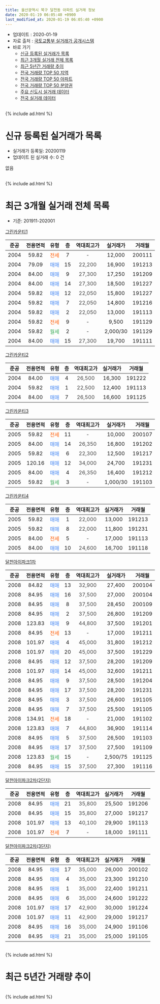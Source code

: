 ```yaml
---
title: 울산광역시 북구 달천동 아파트 실거래 정보
date: 2020-01-19 06:05:40 +0900
last_modified_at: 2020-01-19 06:05:40 +0900
---
```


* 업데이트 : 2020-01-19
* 자료 출처 : [국토교통부 실거래가 공개시스템](http://rt.molit.go.kr)
* 바로 가기
    * [신규 등록된 실거래가 목록](#신규-등록된-실거래가-목록)
    * [최근 3개월 실거래 전체 목록](#최근-3개월-실거래-전체-목록)
    * [최근 5년간 거래량 추이](#최근-5년간-거래량-추이)
    * [전국 거래량 TOP 50 지역](https://apt-info.github.io/apt-trade-info/최근-3개월-전국에서-가장-거래가-많이-발생한-지역)
    * [전국 거래량 TOP 50 아파트](https://apt-info.github.io/apt-trade-info/최근-3개월-전국에서-가장-거래가-많이-발생한-아파트)
    * [전국 거래량 TOP 50 분양권](https://apt-info.github.io/apt-trade-info/최근-3개월-전국에서-가장-거래가-많이-발생한-분양권)
    * [주요 신도시 실거래 데이터](https://apt-info.github.io/apt-trade-info/주요-신도시)
    * [전국 실거래 데이터](https://apt-info.github.io/apt-trade-info/전국)
<br>
{% include ad.html %}
<br>

# 신규 등록된 실거래가 목록
* 실거래가 등록일: 20200119
* 업데이트 된 실거래 수: 0 건

없음

<br>
{% include ad.html %}
<br>

# 최근 3개월 실거래 전체 목록
* 기준: 201911-202001


[그린카운티1](https://search.naver.com/search.naver?query=%EC%9A%B8%EC%82%B0%EA%B4%91%EC%97%AD%EC%8B%9C+%EB%B6%81%EA%B5%AC+%EB%8B%AC%EC%B2%9C%EB%8F%99+%EA%B7%B8%EB%A6%B0%EC%B9%B4%EC%9A%B4%ED%8B%B01)

|준공|전용면적|유형|층|역대최고가|실거래가|거래월|
|:---:|:---:|:---:|:---:|:---:|:---:|:---:|
|2004|59.82|<span style="color:#ff5a00">전세</span>|7|<span style="color:#444444">-</span>|12,000|200111|
|2004|79.09|<span style="color:#4285f3">매매</span>|15|<span style="color:#444444">22,200</span>|16,900|191213|
|2004|84.00|<span style="color:#4285f3">매매</span>|9|<span style="color:#444444">27,300</span>|17,250|191209|
|2004|84.00|<span style="color:#4285f3">매매</span>|14|<span style="color:#444444">27,300</span>|18,500|191227|
|2004|59.82|<span style="color:#4285f3">매매</span>|12|<span style="color:#444444">22,050</span>|15,800|191227|
|2004|59.82|<span style="color:#4285f3">매매</span>|7|<span style="color:#444444">22,050</span>|14,800|191216|
|2004|59.82|<span style="color:#4285f3">매매</span>|2|<span style="color:#444444">22,050</span>|13,000|191113|
|2004|59.82|<span style="color:#ff5a00">전세</span>|9|<span style="color:#444444">-</span>|9,500|191129|
|2004|59.82|<span style="color:#34a853">월세</span>|2|<span style="color:#444444">-</span>|2,000/30|191129|
|2004|84.00|<span style="color:#4285f3">매매</span>|15|<span style="color:#444444">27,300</span>|19,700|191111|

[그린카운티2](https://search.naver.com/search.naver?query=%EC%9A%B8%EC%82%B0%EA%B4%91%EC%97%AD%EC%8B%9C+%EB%B6%81%EA%B5%AC+%EB%8B%AC%EC%B2%9C%EB%8F%99+%EA%B7%B8%EB%A6%B0%EC%B9%B4%EC%9A%B4%ED%8B%B02)

|준공|전용면적|유형|층|역대최고가|실거래가|거래월|
|:---:|:---:|:---:|:---:|:---:|:---:|:---:|
|2004|84.00|<span style="color:#4285f3">매매</span>|4|<span style="color:#444444">26,500</span>|16,300|191222|
|2004|59.82|<span style="color:#4285f3">매매</span>|1|<span style="color:#444444">22,500</span>|12,400|191113|
|2004|84.00|<span style="color:#4285f3">매매</span>|7|<span style="color:#444444">26,500</span>|16,600|191125|

[그린카운티3](https://search.naver.com/search.naver?query=%EC%9A%B8%EC%82%B0%EA%B4%91%EC%97%AD%EC%8B%9C+%EB%B6%81%EA%B5%AC+%EB%8B%AC%EC%B2%9C%EB%8F%99+%EA%B7%B8%EB%A6%B0%EC%B9%B4%EC%9A%B4%ED%8B%B03)

|준공|전용면적|유형|층|역대최고가|실거래가|거래월|
|:---:|:---:|:---:|:---:|:---:|:---:|:---:|
|2005|59.82|<span style="color:#ff5a00">전세</span>|11|<span style="color:#444444">-</span>|10,000|200107|
|2005|84.00|<span style="color:#4285f3">매매</span>|14|<span style="color:#444444">26,350</span>|16,800|191202|
|2005|59.82|<span style="color:#4285f3">매매</span>|6|<span style="color:#444444">22,300</span>|12,500|191217|
|2005|120.16|<span style="color:#4285f3">매매</span>|12|<span style="color:#444444">34,000</span>|24,700|191231|
|2005|84.00|<span style="color:#4285f3">매매</span>|4|<span style="color:#444444">26,350</span>|16,400|191212|
|2005|59.82|<span style="color:#34a853">월세</span>|3|<span style="color:#444444">-</span>|1,000/30|191103|

[그린카운티4](https://search.naver.com/search.naver?query=%EC%9A%B8%EC%82%B0%EA%B4%91%EC%97%AD%EC%8B%9C+%EB%B6%81%EA%B5%AC+%EB%8B%AC%EC%B2%9C%EB%8F%99+%EA%B7%B8%EB%A6%B0%EC%B9%B4%EC%9A%B4%ED%8B%B04)

|준공|전용면적|유형|층|역대최고가|실거래가|거래월|
|:---:|:---:|:---:|:---:|:---:|:---:|:---:|
|2005|59.82|<span style="color:#4285f3">매매</span>|1|<span style="color:#444444">22,000</span>|13,000|191213|
|2005|59.82|<span style="color:#4285f3">매매</span>|8|<span style="color:#444444">22,000</span>|11,800|191231|
|2005|84.00|<span style="color:#ff5a00">전세</span>|5|<span style="color:#444444">-</span>|17,000|191113|
|2005|84.00|<span style="color:#4285f3">매매</span>|10|<span style="color:#444444">24,600</span>|16,700|191118|

[달천아이파크1차](https://search.naver.com/search.naver?query=%EC%9A%B8%EC%82%B0%EA%B4%91%EC%97%AD%EC%8B%9C+%EB%B6%81%EA%B5%AC+%EB%8B%AC%EC%B2%9C%EB%8F%99+%EB%8B%AC%EC%B2%9C%EC%95%84%EC%9D%B4%ED%8C%8C%ED%81%AC1%EC%B0%A8)

|준공|전용면적|유형|층|역대최고가|실거래가|거래월|
|:---:|:---:|:---:|:---:|:---:|:---:|:---:|
|2008|84.82|<span style="color:#4285f3">매매</span>|13|<span style="color:#444444">32,900</span>|27,400|200104|
|2008|84.95|<span style="color:#4285f3">매매</span>|16|<span style="color:#444444">37,500</span>|27,000|200104|
|2008|84.95|<span style="color:#4285f3">매매</span>|8|<span style="color:#444444">37,500</span>|28,450|200109|
|2008|84.95|<span style="color:#4285f3">매매</span>|2|<span style="color:#444444">37,500</span>|26,800|191209|
|2008|123.83|<span style="color:#4285f3">매매</span>|9|<span style="color:#444444">44,800</span>|37,500|191201|
|2008|84.95|<span style="color:#ff5a00">전세</span>|13|<span style="color:#444444">-</span>|17,000|191211|
|2008|101.97|<span style="color:#4285f3">매매</span>|4|<span style="color:#444444">45,000</span>|31,800|191212|
|2008|101.97|<span style="color:#4285f3">매매</span>|20|<span style="color:#444444">45,000</span>|37,500|191229|
|2008|84.95|<span style="color:#4285f3">매매</span>|12|<span style="color:#444444">37,500</span>|28,200|191209|
|2008|101.97|<span style="color:#4285f3">매매</span>|14|<span style="color:#444444">45,000</span>|32,600|191211|
|2008|84.95|<span style="color:#4285f3">매매</span>|9|<span style="color:#444444">37,500</span>|28,500|191204|
|2008|84.95|<span style="color:#4285f3">매매</span>|17|<span style="color:#444444">37,500</span>|28,200|191231|
|2008|84.95|<span style="color:#4285f3">매매</span>|3|<span style="color:#444444">37,500</span>|26,600|191105|
|2008|84.95|<span style="color:#4285f3">매매</span>|7|<span style="color:#444444">37,500</span>|25,500|191105|
|2008|134.91|<span style="color:#ff5a00">전세</span>|18|<span style="color:#444444">-</span>|21,000|191102|
|2008|123.83|<span style="color:#4285f3">매매</span>|7|<span style="color:#444444">44,800</span>|36,900|191114|
|2008|84.95|<span style="color:#4285f3">매매</span>|5|<span style="color:#444444">37,500</span>|26,500|191103|
|2008|84.95|<span style="color:#4285f3">매매</span>|17|<span style="color:#444444">37,500</span>|27,500|191109|
|2008|123.83|<span style="color:#34a853">월세</span>|15|<span style="color:#444444">-</span>|2,500/75|191125|
|2008|84.95|<span style="color:#4285f3">매매</span>|15|<span style="color:#444444">37,500</span>|27,300|191116|


<script async src="//pagead2.googlesyndication.com/pagead/js/adsbygoogle.js"></script>
<!-- 기본 -->
<ins class="adsbygoogle"
     style="display:block"
     data-ad-client="ca-pub-1142216861245946"
     data-ad-slot="4805727019"
     data-ad-format="auto"
     data-full-width-responsive="true"></ins>
<script>
(adsbygoogle = window.adsbygoogle || []).push({});
</script>


[달천아이파크2차(2단지)](https://search.naver.com/search.naver?query=%EC%9A%B8%EC%82%B0%EA%B4%91%EC%97%AD%EC%8B%9C+%EB%B6%81%EA%B5%AC+%EB%8B%AC%EC%B2%9C%EB%8F%99+%EB%8B%AC%EC%B2%9C%EC%95%84%EC%9D%B4%ED%8C%8C%ED%81%AC2%EC%B0%A8%282%EB%8B%A8%EC%A7%80%29)

|준공|전용면적|유형|층|역대최고가|실거래가|거래월|
|:---:|:---:|:---:|:---:|:---:|:---:|:---:|
|2008|84.95|<span style="color:#4285f3">매매</span>|21|<span style="color:#444444">35,800</span>|25,500|191206|
|2008|84.95|<span style="color:#4285f3">매매</span>|15|<span style="color:#444444">35,800</span>|27,000|191217|
|2008|101.97|<span style="color:#4285f3">매매</span>|13|<span style="color:#444444">40,100</span>|29,900|191113|
|2008|101.97|<span style="color:#ff5a00">전세</span>|7|<span style="color:#444444">-</span>|18,000|191111|

[달천아이파크2차(3단지)](https://search.naver.com/search.naver?query=%EC%9A%B8%EC%82%B0%EA%B4%91%EC%97%AD%EC%8B%9C+%EB%B6%81%EA%B5%AC+%EB%8B%AC%EC%B2%9C%EB%8F%99+%EB%8B%AC%EC%B2%9C%EC%95%84%EC%9D%B4%ED%8C%8C%ED%81%AC2%EC%B0%A8%283%EB%8B%A8%EC%A7%80%29)

|준공|전용면적|유형|층|역대최고가|실거래가|거래월|
|:---:|:---:|:---:|:---:|:---:|:---:|:---:|
|2008|84.95|<span style="color:#4285f3">매매</span>|17|<span style="color:#444444">35,000</span>|26,000|200102|
|2008|84.95|<span style="color:#4285f3">매매</span>|4|<span style="color:#444444">35,000</span>|23,300|191210|
|2008|84.95|<span style="color:#4285f3">매매</span>|1|<span style="color:#444444">35,000</span>|22,400|191211|
|2008|84.95|<span style="color:#4285f3">매매</span>|6|<span style="color:#444444">35,000</span>|24,600|191222|
|2008|101.97|<span style="color:#4285f3">매매</span>|17|<span style="color:#444444">42,900</span>|30,000|191224|
|2008|101.97|<span style="color:#4285f3">매매</span>|11|<span style="color:#444444">42,900</span>|29,000|191217|
|2008|84.95|<span style="color:#4285f3">매매</span>|16|<span style="color:#444444">35,000</span>|24,900|191106|
|2008|84.95|<span style="color:#4285f3">매매</span>|21|<span style="color:#444444">35,000</span>|25,000|191105|


<br>
{% include ad.html %}
<br>

# 최근 5년간 거래량 추이


<div style="width:100%;">
    <canvas id="deal_progress" height="200"></canvas>
</div>

<script>
new Chart(document.getElementById("deal_progress"), {
    type: 'line',
    data: {
        labels: ['201501','201502','201503','201504','201505','201506','201507','201508','201509','201510','201511','201512','201601','201602','201603','201604','201605','201606','201607','201608','201609','201610','201611','201612','201701','201702','201703','201704','201705','201706','201707','201708','201709','201710','201711','201712','201801','201802','201803','201804','201805','201806','201807','201808','201809','201810','201811','201812','201901','201902','201903','201904','201905','201906','201907','201908','201909','201910','201911','201912','202001'],
        datasets: [{
            label: '매매',
            pointRadius: 1,
            data: [26, 16, 31, 25, 20, 17, 17, 16, 10, 20, 24, 20, 8, 9, 8, 10, 6, 6, 6, 8, 10, 12, 11, 6, 5, 9, 9, 6, 9, 5, 4, 9, 6, 9, 4, 6, 8, 4, 4, 8, 4, 7, 5, 3, 4, 3, 7, 3, 7, 7, 11, 6, 5, 11, 15, 14, 12, 26, 14, 27, 4],
            borderColor: "rgba(255, 201, 14, 1)",
            backgroundColor: "rgba(255, 201, 14, 0.5)",
            fill: false,
            lineTension: 0
        },{
            label: '전월세',
            pointRadius: 1,
            data: [7, 8, 6, 8, 7, 3, 4, 8, 10, 6, 6, 6, 8, 16, 7, 5, 10, 10, 9, 7, 3, 8, 11, 11, 9, 10, 8, 8, 7, 4, 4, 9, 4, 8, 8, 8, 9, 9, 4, 5, 6, 6, 6, 8, 11, 14, 10, 9, 8, 5, 7, 6, 5, 13, 11, 12, 12, 6, 7, 1, 2],
            borderColor: "rgba(0, 141, 185, 1)",
            backgroundColor: "rgba(0, 141, 185, 0.5)",
            fill: false,
            lineTension: 0
        }
        ]
    },
    options: {
        responsive: true,
        title: {
            display: false
        },
        tooltips: {
            mode: 'index',
            intersect: false
        },
        hover: {
            mode: 'nearest',
            intersect: true
        },
        scales: {
            xAxes: [{
                display: true,
                scaleLabel: {
                    display: true,
                    labelString: '년/월'
                }
            }],
            yAxes: [{
                display: true,
                ticks: {
                    suggestedMin: 0,
                },
                scaleLabel: {
                    display: true,
                    labelString: '실거래 수'
                }
            }]
        }
    }
});

</script>


<br>
{% include ad.html %}
<br>

